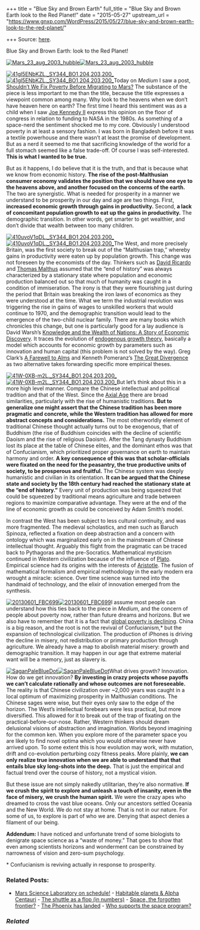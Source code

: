 +++
title = "Blue Sky and Brown Earth"
full_title = "Blue Sky and Brown Earth look to the Red Planet!"
date = "2015-05-27"
upstream_url = "https://www.gnxp.com/WordPress/2015/05/27/blue-sky-and-brown-earth-look-to-the-red-planet/"

+++
Source: [here](https://www.gnxp.com/WordPress/2015/05/27/blue-sky-and-brown-earth-look-to-the-red-planet/).

Blue Sky and Brown Earth: look to the Red Planet!

[![Mars_23_aug_2003_hubble](https://i0.wp.com/www.unz.com/wp-content/uploads/2015/05/Mars_23_aug_2003_hubble.jpg?resize=616%2C616)![Mars_23_aug_2003_hubble](https://i0.wp.com/www.unz.com/wp-content/uploads/2015/05/Mars_23_aug_2003_hubble.jpg?resize=616%2C616)](https://www.amazon.com/exec/obidos/ASIN/B00C4B2JPW/geneexpressio-20)

[![41gl5ENbKZL.\_SY344_BO1,204,203,200\_](https://i0.wp.com/www.unz.com/wp-content/uploads/2015/05/41gl5ENbKZL._SY344_BO1204203200_.jpg?resize=230%2C346)![41gl5ENbKZL.\_SY344_BO1,204,203,200\_](https://i0.wp.com/www.unz.com/wp-content/uploads/2015/05/41gl5ENbKZL._SY344_BO1204203200_.jpg?resize=230%2C346)](https://www.amazon.com/exec/obidos/ASIN/0393329887/geneexpressio-20)Today on *Medium* I saw a post, [Shouldn’t We Fix Poverty Before Migrating to Mars?](https://medium.com/@leilajanah/migration-is-the-story-of-my-life-my-parents-and-grandparents-journeyed-across-four-continents-to-2ef2ced74bf) The substance of the piece is less important to me than the title, because the title expresses a viewpoint common among many. Why look to the heavens when we don’t have heaven here on earth? The first time I heard this sentiment was as a child when I saw [Joe Kennedy II](https://en.wikipedia.org/wiki/Joseph_P._Kennedy_II) express this opinion on the floor of congress in relation to funding to NASA in the 1980s. As something of a space-nerd the sentiment shocked me to my core. Obviously I understood poverty in at least a sensory fashion. I was born in Bangladesh before it was a textile powerhouse and there wasn’t at least the promise of development. But as a nerd it seemed to me that sacrificing knowledge of the world for a full stomach seemed like a false trade-off. Of course I was self-interested. **This is what I wanted to be true.**

But as it happens, I do believe that it is the truth, and that is because what we know from economic history. **The rise of the post-Malthusian consumer economy validates the position that we should have one eye to the heavens above, and another focused on the concerns of the earth.** The two are synergistic. What is needed for prosperity in a manner we understand to be prosperity in our day and age are two things. First, **increased economic growth through gains in productivity.** Second, **a lack of concomitant population growth to eat up the gains in productivity.** The demographic transition. In other words, get smarter to get wealthier, and don’t divide that wealth between too many children.

[![410uvoV1qDL.\_SY344_BO1,204,203,200\_](https://i0.wp.com/www.unz.com/wp-content/uploads/2015/05/410uvoV1qDL._SY344_BO1204203200_.jpg?resize=228%2C346)![410uvoV1qDL.\_SY344_BO1,204,203,200\_](https://i0.wp.com/www.unz.com/wp-content/uploads/2015/05/410uvoV1qDL._SY344_BO1204203200_.jpg?resize=228%2C346)](https://www.amazon.com/exec/obidos/ASIN/B001EQ4OLA/geneexpressio-20)The West, and more precisely Britain, was the first society to break out of the “Malthusian trap,” whereby gains in productivity were eaten up by population growth. This change was not foreseen by the economists of the day. Thinkers such as [David Ricardo](https://en.wikipedia.org/wiki/David_Ricardo) and [Thomas Malthus](https://en.wikipedia.org/wiki/Thomas_Robert_Malthus) assumed that the “end of history” was always characterized by a stationary state where population and economic production balanced out so that much of humanity was caught in a condition of immiseration. The irony is that they were flourishing just during the period that Britain was breaking the iron laws of economics as they were understood at the time. What we term the industrial revolution was triggering the rise in gains of wages to unskilled workers that would continue to 1970, and the demographic transition would lead to the emergence of the two-child nuclear family. There are many books which chronicles this change, but one is particularly good for a lay audience is David Warsh’s [Knowledge and the Wealth of Nations: A Story of Economic Discovery](https://www.amazon.com/exec/obidos/ASIN/0393329887/geneexpressio-20). It traces the evolution of [endogenous growth theory](https://en.wikipedia.org/wiki/Endogenous_growth_theory), basically a model which accounts for economic growth by parameters such as innovation and human capital (this problem is not solved by the way). Greg Clark’s [A Farewell to Alms](https://www.amazon.com/exec/obidos/ASIN/B001EQ4OLA/geneexpressio-20) and Kenneth Pomeranz’s [The Great Divergence](https://www.amazon.com/exec/obidos/ASIN/B0093HEKLQ/geneexpressio-20) as two alternative takes forwarding specific more empirical theses.

[![41W-0XB-m2L.\_SY344_BO1,204,203,200\_](https://i0.wp.com/www.unz.com/wp-content/uploads/2015/05/41W-0XB-m2L._SY344_BO1204203200_.jpg?resize=228%2C346)![41W-0XB-m2L.\_SY344_BO1,204,203,200\_](https://i0.wp.com/www.unz.com/wp-content/uploads/2015/05/41W-0XB-m2L._SY344_BO1204203200_.jpg?resize=228%2C346)](https://www.amazon.com/exec/obidos/ASIN/B0044R96OQ/geneexpressio-20)But let’s think about this in a more high level manner. Compare the Chinese intellectual and political tradition and that of the West. Since the [Axial Age](https://en.wikipedia.org/wiki/Axial_Age) there are broad similarities, particularly with the rise of humanistic traditions. **But to generalize one might assert that the Chinese tradition has been more pragmatic and concrete, while the Western tradition has allowed for more abstract concepts and considerations.** The most otherworldly element of traditional Chinese thought actually turns out to be exogenous, that of Buddhism (the rise of Buddhism coincides with the decline of scientific Daoism and the rise of religious Daoism). After the Tang dynasty Buddhism lost its place at the table of Chinese elites, and the dominant ethos was that of Confucianism, which prioritized proper governance on earth to maintain harmony and order. **A key consequence of this was that scholar-officials were fixated on the need for the peasantry, the true productive units of society, to be prosperous and fruitful.** The Chinese system was deeply humanistic and civilian in its orientation. **It can be argued that the Chinese state and society by the 18th century had reached the stationary state at the “end of history.”** Every unit of production was being squeezed that could be squeezed by traditional means agriculture and trade between regions to maximize comparative advantage. They were at the end of the line of economic growth as could be conceived by Adam Smith’s model.

In contrast the West has been subject to less cultural continuity, and was more fragmented. The medieval scholastics, and men such as Baruch Spinoza, reflected a fixation on deep abstraction and a concern with ontology which was marginalized early on in the mainstream of Chinese intellectual thought. Arguably this flight from the pragmatic can be traced back to Pythagoras and the pre-Socratics. Mathematical mysticism continued in Western civilization because of the influence of [Plato](https://www.amazon.com/exec/obidos/ASIN/B00F1W0D90/geneexpressio-20). Empirical science had its origins with the interests of [Aristotle](https://www.amazon.com/exec/obidos/ASIN/0670026743/geneexpressio-20). The fusion of mathematical formalism and empirical methodology in the early modern era wrought a miracle: science. Over time science was turned into the handmaid of technology, and the elixir of innovation emerged from the synthesis.

[![20130601_FBC699](https://i0.wp.com/www.unz.com/wp-content/uploads/2015/05/20130601_FBC699.png?resize=290%2C263)![20130601_FBC699](https://i0.wp.com/www.unz.com/wp-content/uploads/2015/05/20130601_FBC699.png?resize=290%2C263)](http://www.economist.com/news/briefing/21578643-world-has-astonishing-chance-take-billion-people-out-extreme-poverty-2030-not)I assume most people can understand how this ties back to the piece in *Medium*, and the concern of people about poverty now, rather than future dreams and horizons. But we also have to remember that it is a fact that [global poverty is declining](http://www.economist.com/news/briefing/21578643-world-has-astonishing-chance-take-billion-people-out-extreme-poverty-2030-not). China is a big reason, and the root is not the revival of Confucianism,\* but the expansion of technological civilization. The production of iPhones is driving the decline in misery, not redistribution or primary production through agriculture. We already have a map to abolish material misery: growth and demographic transition. It may happen in our age that extreme material want will be a memory, just as slavery is.

[![SaganPaleBlueDot](https://i0.wp.com/www.unz.com/wp-content/uploads/2015/05/SaganPaleBlueDot-202x300.jpg?resize=202%2C300)![SaganPaleBlueDot](https://i0.wp.com/www.unz.com/wp-content/uploads/2015/05/SaganPaleBlueDot-202x300.jpg?resize=202%2C300)](https://www.amazon.com/exec/obidos/ASIN/B004W0I3LW/geneexpressio-20)What drives growth? Innovation. How do we get innovation? **By investing in crazy projects whose payoffs we can’t calculate rationally and whose outcomes are not foreseeable.** The reality is that Chinese civilization over \~2,000 years was caught in a local optimum of maximizing prosperity in Malthusian conditions. The Chinese sages were wise, but their eyes only saw to the edge of the horizon. The West’s intellectual forebears were less practical, but more diversified. This allowed for it to break out of the trap of fixating on the practical-before-our-nose. Rather, Western thinkers should dream delusional visions of abstraction and imagination. Worlds beyond imagining for the common ken. When you explore more of the parameter space you are likely to find novel optima which you would otherwise never have arrived upon. To some extent this is how evolution may work, with mutation, drift and co-evolution perturbing cozy fitness peaks. More plainly, **we can only realize true innovation when we are able to understand that that entails blue sky long-shots into the deep.** That is just the empirical and factual trend over the course of history, not a mystical vision.

But these issue are not simply nakedly utilitarian, they’re also normative. **If we crush the spirit to explore and unleash a touch of insanity, even in the face of misery, we crush the human spirit.** We were the crazy apes who dreamed to cross the vast blue oceans. Only our ancestors settled Oceania and the New World. We do not stay at home. That is not in our nature. For some of us, to explore is part of who we are. Denying that aspect denies a filament of our being.

**Addendum:** I have noticed and unfortunate trend of some biologists to denigrate space science as a “waste of money.” That goes to show that even among scientists horizons and wonderment can be constrained by narrowness of vision and zero-sum psychology.

\* Confucianism is reviving actually in response to prosperity.

### Related Posts:

- [Mars Science Laboratory on
  schedule!](https://www.gnxp.com/WordPress/2008/10/11/mars-science-laboratory-on-schedule/) - [Habitable planets & Alpha
  Centauri](https://www.gnxp.com/WordPress/2009/05/20/habitable-planets-alpha-centauri/) - [The shuttle as a flop (in
  numbers)](https://www.gnxp.com/WordPress/2011/07/22/the-shuttle-as-a-flop-in-numbers/) - [Space, the forgotten
  frontier?](https://www.gnxp.com/WordPress/2008/12/30/space-the-forgotten-frontier/) - [The Phoenix has
  landed](https://www.gnxp.com/WordPress/2008/05/26/the-phoenix-has-landed/) - [Who supports the space
  program?](https://www.gnxp.com/WordPress/2009/07/21/who-supports-the-space-program/)

### *Related*

[](https://www.addtoany.com/add_to/facebook?linkurl=https%3A%2F%2Fwww.gnxp.com%2FWordPress%2F2015%2F05%2F27%2Fblue-sky-and-brown-earth-look-to-the-red-planet%2F&linkname=Blue%20Sky%20and%20Brown%20Earth%3A%20look%20to%20the%20Red%20Planet%21 "Facebook")[](https://www.addtoany.com/add_to/twitter?linkurl=https%3A%2F%2Fwww.gnxp.com%2FWordPress%2F2015%2F05%2F27%2Fblue-sky-and-brown-earth-look-to-the-red-planet%2F&linkname=Blue%20Sky%20and%20Brown%20Earth%3A%20look%20to%20the%20Red%20Planet%21 "Twitter")[](https://www.addtoany.com/add_to/email?linkurl=https%3A%2F%2Fwww.gnxp.com%2FWordPress%2F2015%2F05%2F27%2Fblue-sky-and-brown-earth-look-to-the-red-planet%2F&linkname=Blue%20Sky%20and%20Brown%20Earth%3A%20look%20to%20the%20Red%20Planet%21 "Email")[](https://www.addtoany.com/share)
